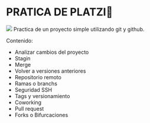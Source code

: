# **PRATICA DE PLATZI**📖
<img src="https://www.freecodecamp.org/news/content/images/2022/07/git-github.png">
Practica de un proyecto simple utilizando git y github.

Contenido:
* Analizar cambios del proyecto
* Stagin
* Merge
* Volver a versiones anteriores
* Repositorio remoto
* Ramas o branchs
* Seguridad SSH
* Tags y versionamiento
* Coworking
* Pull request
* Forks o Bifurcaciones
